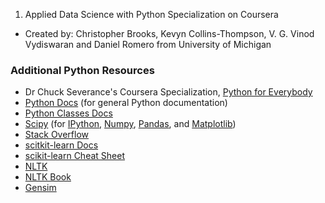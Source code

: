 
1. Applied Data Science with Python Specialization on Coursera
* Created by: Christopher Brooks, Kevyn Collins-Thompson, V. G. Vinod Vydiswaran and Daniel Romero from University of Michigan

### Additional Python Resources
* Dr Chuck Severance's Coursera Specialization, [Python for Everybody](https://www.coursera.org/specializations/python)
* [Python Docs](https://www.coursera.org/specializations/python) (for general Python documentation)
* [Python Classes Docs](https://docs.python.org/3.5/tutorial/classes.html)
* [Scipy](https://docs.python.org/3.5/tutorial/classes.html) (for [IPython](http://ipython.org/), [Numpy](http://www.numpy.org/), [Pandas](http://pandas.pydata.org/), and [Matplotlib](http://matplotlib.org/))
* [Stack Overflow](https://stats.stackexchange.com/)
* [scitkit-learn Docs](http://scikit-learn.org/stable/documentation.html)
* [scikit-learn Cheat Sheet](https://s3.amazonaws.com/assets.datacamp.com/blog_assets/Scikit_Learn_Cheat_Sheet_Python.pdf)
* [NLTK](http://www.nltk.org/)
* [NLTK Book](http://www.nltk.org/book/)
* [Gensim](https://radimrehurek.com/gensim/intro.html)


